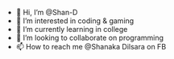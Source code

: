- 👋 Hi, I’m @Shan-D
- 👀 I’m interested in coding & gaming
- 🌱 I’m currently learning in college
- 💞️ I’m looking to collaborate on programming
- 📫 How to reach me @Shanaka Dilsara on FB

<!---
Shan-D/Shan-D is a ✨ special ✨ repository because its `README.md` (this file) appears on your GitHub profile.
You can click the Preview link to take a look at your changes.
--->
